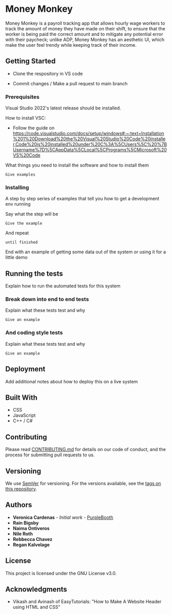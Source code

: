 # Money Monkey 

Money Monkey is a payroll tracking app that allows hourly wage workers to track the amount of money they have made on their shift, to ensure that the worker is being paid the correct amount and to mitigate any potential error with their paycheck; unlike ADP, Money Monkey has an aesthetic UI, which make the user feel trendy while keeping track of their income. 


## Getting Started

* Clone the respository in VS code

* Commit changes / Make a pull request to main branch



### Prerequisites
Visual Studio 2022's latest release should be installed.
 
How to install VSC:
  * Follow the guide on     https://code.visualstudio.com/docs/setup/windows#:~:text=Installation%201%20Download%20the%20Visual%20Studio%20Code%20installer,Code%20is%20installed%20under%20C%3A%5CUsers%5C%20%7BUsername%7D%5CAppData%5CLocal%5CPrograms%5CMicrosoft%20VS%20Code


What things you need to install the software and how to install them

```
Give examples
```

### Installing

A step by step series of examples that tell you how to get a development env running

Say what the step will be

```
Give the example
```

And repeat

```
until finished
```

End with an example of getting some data out of the system or using it for a little demo

## Running the tests

Explain how to run the automated tests for this system

### Break down into end to end tests

Explain what these tests test and why

```
Give an example
```

### And coding style tests

Explain what these tests test and why

```
Give an example
```

## Deployment

Add additional notes about how to deploy this on a live system

## Built With
* CSS
* JavaScript
* C++ / C#


## Contributing

Please read [CONTRIBUTING.md](https://gist.github.com/PurpleBooth/b24679402957c63ec426) for details on our code of conduct, and the process for submitting pull requests to us.

## Versioning

We use [SemVer](http://semver.org/) for versioning. For the versions available, see the [tags on this repository](https://github.com/your/project/tags). 

## Authors
* **Veronica Cardenas** - *Initial work* - [PurpleBooth](https://github.com/PurpleBooth)
* **Rain Bigsby**
* **Naima Ontiveros**
* **Nile Roth**
* **Rebbecca Chavez**
* **Regan Kalvelage**



## License
This project is licensed under the GNU License v3.0.

## Acknowledgments
* Vikash and Avinash of EasyTutorials: "How to Make A Website Header using HTML and CSS"

